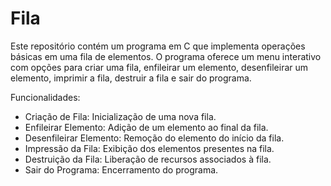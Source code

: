  # Fila
Este repositório contém um programa em C que implementa operações básicas em uma fila de elementos. O programa oferece um menu interativo com opções para criar uma fila, enfileirar um elemento, desenfileirar um elemento, imprimir a fila, destruir a fila e sair do programa.

  Funcionalidades:
- Criação de Fila: Inicialização de uma nova fila.
- Enfileirar Elemento: Adição de um elemento ao final da fila.
- Desenfileirar Elemento: Remoção do elemento do início da fila.
- Impressão da Fila: Exibição dos elementos presentes na fila.
- Destruição da Fila: Liberação de recursos associados à fila.
- Sair do Programa: Encerramento do programa.
